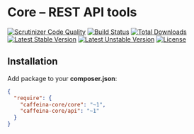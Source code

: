 Core – REST API tools
====

[![Scrutinizer Code Quality](https://scrutinizer-ci.com/g/caffeina-core/api/badges/quality-score.png?b=master)](https://scrutinizer-ci.com/g/caffeina-core/api/?branch=master)
[![Build Status](https://scrutinizer-ci.com/g/caffeina-core/api/badges/build.png?b=master)](https://scrutinizer-ci.com/g/caffeina-core/api/build-status/master)
[![Total Downloads](https://poser.pugx.org/caffeina-core/api/downloads.svg)](https://packagist.org/packages/caffeina-core/api)
[![Latest Stable Version](https://poser.pugx.org/caffeina-core/api/v/stable.svg)](https://packagist.org/packages/caffeina-core/api)
[![Latest Unstable Version](https://poser.pugx.org/caffeina-core/api/v/unstable.svg)](https://packagist.org/packages/caffeina-core/api)
[![License](https://poser.pugx.org/caffeina-core/api/license.svg)](https://packagist.org/packages/caffeina-core/api)


## Installation

Add package to your **composer.json**:

```json
{
  "require": {
    "caffeina-core/core": "~1",
    "caffeina-core/api": "~1"
  }
}
```





